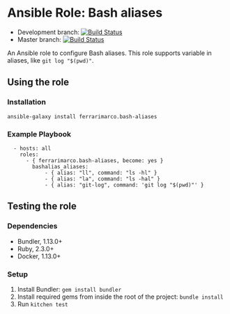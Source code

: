 # Ansible Role: Bash aliases
* Development branch: [![Build Status](https://travis-ci.org/ferrarimarco/ansible-role-bash-aliases.svg?branch=development)](https://travis-ci.org/ferrarimarco/ansible-role-bash-aliases)
* Master branch: [![Build Status](https://travis-ci.org/ferrarimarco/ansible-role-bash-aliases.svg?branch=master)](https://travis-ci.org/ferrarimarco/ansible-role-bash-aliases)

An Ansible role to configure Bash aliases. This role supports variable in aliases, like `git log "$(pwd)"`.

## Using the role
### Installation
```
ansible-galaxy install ferrarimarco.bash-aliases
```

### Example Playbook
```
  - hosts: all
    roles:
      - { ferrarimarco.bash-aliases, become: yes }
        bashalias_aliases:
            - { alias: "ll", command: "ls -hl" }
            - { alias: "la", command: "ls -hal" }
            - { alias: "git-log", command: 'git log "$(pwd)"' }
```

## Testing the role

### Dependencies
- Bundler, 1.13.0+
- Ruby, 2.3.0+
- Docker, 1.13.0+

### Setup

1. Install Bundler: `gem install bundler`
1. Install required gems from inside the root of the project: `bundle install`
1. Run `kitchen test`
